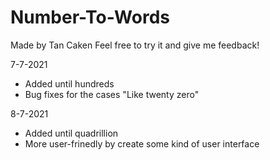 # Number-To-Words
Made by Tan Caken
Feel free to try it and give me feedback!

7-7-2021
- Added until hundreds
- Bug fixes for the cases "Like twenty zero"

8-7-2021
- Added until quadrillion
- More user-frinedly by create some kind of user interface
